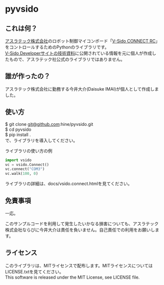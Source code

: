 # pyvsido

## これは何？
[アスラテック株式会社](http://www.asratec.co.jp/ "アスラテック株式会社")のロボット制御マイコンボード「[V-Sido CONNECT RC](http://www.asratec.co.jp/product/connect/rc/ "V-Sido CONNECT RC")」をコントロールするためのPythonのライブラリです。  
[V-Sido Developerサイトの技術資料](https://v-sido-developer.com/learning/connect/connect-rc/ "V-Sido Developerサイトの技術資料")に公開されている情報を元に個人が作成したもので、アスラテック社公式のライブラリではありません。  

## 誰が作ったの？
アスラテック株式会社に勤務する今井大介(Daisuke IMAI)が個人として作成しました。

## 使い方
$ git clone git@github.com:hine/pyvsido.git  
$ cd pyvsido  
$ pip install .  
で、ライブラリを導入してください。  

ライブラリの使い方の例  
```py
import vsido  
vc = vsido.Connect()  
vc.connect("COM3")  
vc.walk(100, 0)  
```

ライブラリの詳細は、docs/vsido.connect.htmlを見てください。  

## 免責事項
一応。  

このサンプルコードを利用して発生したいかなる損害についても、アスラテック株式会社ならびに今井大介は責任を負いません。自己責任での利用をお願いします。  

## ライセンス
このライブラリは、MITライセンスで配布します。MITライセンスについてはLICENSE.txtを見てください。  
This software is released under the MIT License, see LICENSE file.
